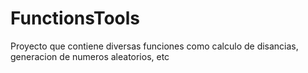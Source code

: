 FunctionsTools
==============

Proyecto que contiene diversas funciones como calculo de disancias, generacion de numeros aleatorios, etc
